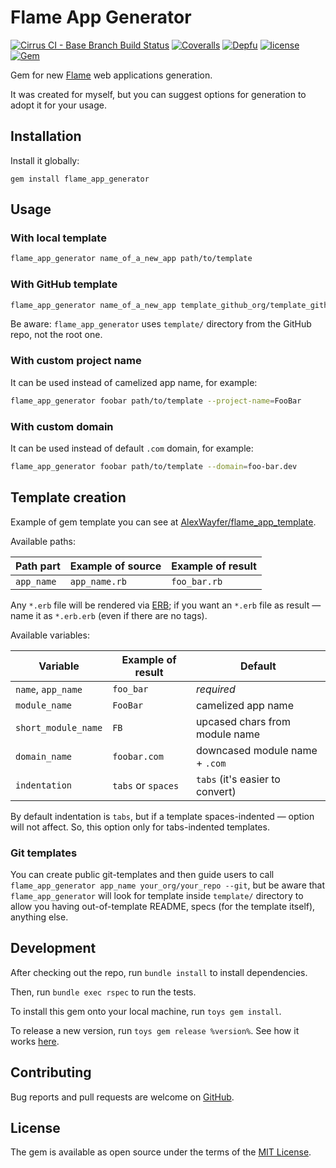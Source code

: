 # Flame App Generator

[![Cirrus CI - Base Branch Build Status](https://img.shields.io/cirrus/github/AlexWayfer/flame_app_generator?style=flat-square)](https://cirrus-ci.com/github/AlexWayfer/flame_app_generator)
[![Coveralls](https://img.shields.io/coverallsCoverage/github/AlexWayfer/flame_app_generator?branch=main&style=flat-square)](https://coveralls.io/github/AlexWayfer/flame_app_generator)
[![Depfu](https://img.shields.io/depfu/AlexWayfer/flame_app_generator?style=flat-square)](https://depfu.com/repos/github/AlexWayfer/flame_app_generator)
[![license](https://img.shields.io/github/license/AlexWayfer/flame_app_generator.svg?style=flat-square)](LICENSE.txt)
[![Gem](https://img.shields.io/gem/v/flame_app_generator.svg?style=flat-square)](https://rubygems.org/gems/flame_app_generator)

Gem for new [Flame](https://github.com/AlexWayfer/flame) web applications generation.

It was created for myself, but you can suggest options for generation to adopt it for your usage.

## Installation

Install it globally:

```shell
gem install flame_app_generator
```

## Usage

### With local template

```sh
flame_app_generator name_of_a_new_app path/to/template
```

### With GitHub template

```sh
flame_app_generator name_of_a_new_app template_github_org/template_github_repo --git
```

Be aware: `flame_app_generator` uses `template/` directory from the GitHub repo, not the root one.

### With custom project name

It can be used instead of camelized app name, for example:

```sh
flame_app_generator foobar path/to/template --project-name=FooBar
```

### With custom domain

It can be used instead of default `.com` domain, for example:

```sh
flame_app_generator foobar path/to/template --domain=foo-bar.dev
```

## Template creation

Example of gem template you can see at [AlexWayfer/flame_app_template](https://github.com/AlexWayfer/flame_app_template).

Available paths:

| Path part  | Example of source | Example of result |
| ---------- | ----------------- | ----------------- |
| `app_name` | `app_name.rb`     | `foo_bar.rb`      |

Any `*.erb` file will be rendered via [ERB](https://ruby-doc.org/stdlib/libdoc/erb/rdoc/ERB.html);
if you want an `*.erb` file as result — name it as `*.erb.erb` (even if there are no tags).

Available variables:

| Variable            | Example of result  | Default                         |
| ------------------- | ------------------ | ------------------------------- |
| `name`, `app_name`  | `foo_bar`          | _required_                      |
| `module_name`       | `FooBar`           | camelized app name              |
| `short_module_name` | `FB`               | upcased chars from module name  |
| `domain_name`       | `foobar.com`       | downcased module name + `.com`  |
| `indentation`       | `tabs` or `spaces` | `tabs` (it's easier to convert) |

By default indentation is `tabs`, but if a template spaces-indented — option will not affect.
So, this option only for tabs-indented templates.

### Git templates

You can create public git-templates and then guide users to call
`flame_app_generator app_name your_org/your_repo --git`,
but be aware that `flame_app_generator` will look for template inside `template/` directory
to allow you having out-of-template README, specs (for the template itself), anything else.

## Development

After checking out the repo, run `bundle install` to install dependencies.

Then, run `bundle exec rspec` to run the tests.

To install this gem onto your local machine, run `toys gem install`.

To release a new version, run `toys gem release %version%`.
See how it works [here](https://github.com/AlexWayfer/gem_toys#release).

## Contributing

Bug reports and pull requests are welcome
on [GitHub](https://github.com/AlexWayfer/flame_app_generator).

## License

The gem is available as open source under the terms of the
[MIT License](https://opensource.org/licenses/MIT).
